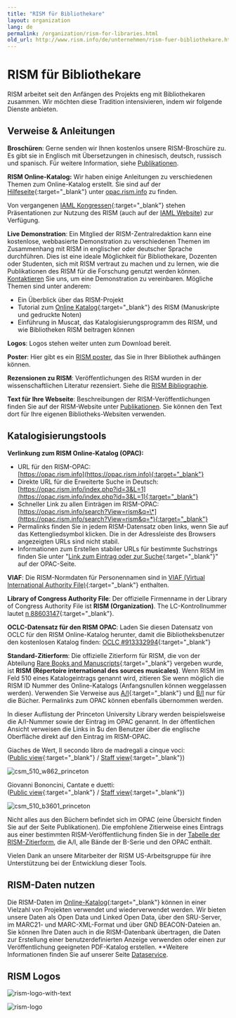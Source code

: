 ```yaml
---
title: "RISM für Bibliothekare"
layout: organization
lang: de
permalink: /organization/rism-for-libraries.html
old_url: http://www.rism.info/de/unternehmen/rism-fuer-bibliothekare.html
---
```


# RISM für Bibliothekare

RISM arbeitet seit den Anfängen des Projekts eng mit Bibliothekaren zusammen. Wir möchten diese Tradition intensivieren, indem wir folgende Dienste anbieten.

## Verweise & Anleitungen

**Broschüren**: Gerne senden wir Ihnen kostenlos unsere RISM-Broschüre zu. Es gibt sie in Englisch mit Übersetzungen in chinesisch, deutsch, russisch und spanisch. Für weitere Information, siehe [Publikationen](/publications/brochures.html).

**RISM Online-Katalog:** Wir haben einige Anleitungen zu verschiedenen Themen zum Online-Katalog erstellt. Sie sind auf der [Hilfeseite](https://opac.rism.info/index.php?id=4&L=1&id=4){:target="_blank"} unter [opac.rism.info](http://opac.rism.info) zu finden.

Von vergangenen [IAML Kongressen](/publications.html){:target="_blank"} stehen Präsentationen zur Nutzung des RISM (auch auf der [IAML Website](http://www.iaml.info/r-projects)) zur Verfügung.

**Live Demonstration**: Ein Mitglied der RISM-Zentralredaktion kann eine kostenlose, webbasierte Demonstration zu verschiedenen Themen im Zusammenhang mit RISM in englischer oder deutscher Sprache durchführen. Dies ist eine ideale Möglichkeit für Bibliothekare, Dozenten oder Studenten, sich mit RISM vertraut zu machen und zu lernen, wie die Publikationen des RISM für die Forschung genutzt werden können. [Kontaktieren](mailto:contact@rism.info) Sie uns, um eine Demonstration zu vereinbaren. Mögliche Themen sind unter anderem: 

* Ein Überblick über das RISM-Projekt
* Tutorial zum [Online Katalog](https://opac.rism.info/){:target="_blank"} des RISM (Manuskripte und gedruckte Noten) 
* Einführung in Muscat, das Katalogisierungsprogramm des RISM, und wie Bibliotheken RISM beitragen können

**Logos**: Logos stehen weiter unten zum Download bereit.

**Poster**: Hier gibt es ein [RISM poster]( /resources/organization/2019_RISM_poster_web_A1.pdf), das Sie in Ihrer Bibliothek aufhängen können.

**Rezensionen zu RISM**: Veröffentlichungen des RISM wurden in der wissenschaftlichen Literatur rezensiert. Siehe die [RISM Bibliographie](/publications/bibliography.html).

**Text für Ihre Webseite**: Beschreibungen der RISM-Veröffentlichungen finden Sie auf der RISM-Website unter [Publikationen](/publications.html). Sie können den Text dort für Ihre eigenen Bibliotheks-Websiten verwenden.

## Katalogisierungstools

**Verlinkung zum RISM Online-Katalog (OPAC):**

* URL für den RISM-OPAC:  
[https://opac.rism.info](https://opac.rism.info){:target="_blank"}
* Direkte URL für die Erweiterte Suche in Deutsch:  
[https://opac.rism.info/index.php?id=3&L=1](https://opac.rism.info/index.php?id=3&L=1){:target="_blank"}
* Schneller Link zu allen Einträgen im RISM-OPAC:  
[https://opac.rism.info/search?View=rism&q=\*](https://opac.rism.info/search?View=rism&q=*){:target="_blank"}
* Permalinks finden Sie in jedem RISM-Datensatz oben links, wenn Sie auf das Kettengliedsymbol klicken. Die in der Adressleiste des Browsers angezeigten URLs sind nicht stabil.
* Informationen zum Erstellen stabiler URLs für bestimmte Suchstrings finden Sie unter "[Link zum Eintrag oder zur Suche](https://opac.rism.info/index.php?id=8&L=1#c49){:target="_blank"}" auf der OPAC-Seite.

**VIAF**: Die RISM-Normdaten für Personennamen sind in [VIAF (Virtual International Authority File)](http://www.viaf.org/){:target="_blank"} enthalten.

**Library of Congress Authority File**: Der offizielle Firmenname in der Library of Congress Authority File ist **RISM (Organization)**. The LC-Kontrollnummer lautet [n 88603147](https://lccn.loc.gov/n88603147){:target="_blank"}.

**OCLC-Datensatz für den RISM OPAC**: Laden Sie diesen Datensatz von OCLC für den RISM Online-Katalog herunter, damit die Bibliotheksbenutzer den kostenlosen Katalog finden: [OCLC #913332994](http://www.worldcat.org/oclc/913332994){:target="_blank"}

**Standard-Zitierform**: Die offizielle Zitierform für RISM, die von der Abteilung [Rare Books and Manuscripts](https://rbms.info/scf/?scf_entries=rism-repertoire-international-des-sources-musicales){:target="_blank"} vergeben wurde, ist **RISM (Répertoire international des sources musicales)**. Wenn RISM im Feld 510 eines Katalogeintrags genannt wird, zitieren Sie wenn möglich die RISM ID Nummer des Online-Katalogs (Anfangsnullen können weggelassen werden). Verwenden Sie Verweise aus [A/I](/publications.html#c36){:target="_blank"} und [B/I](/publications.html#c2619) nur für die Bücher. Permalinks zum OPAC können ebenfalls übernommen werden. 

In dieser Auflistung der Princeton University Library werden beispielsweise die A/I-Nummer sowie der Eintrag im OPAC genannt. In der öffentlichen Ansicht verweisen die Links in $u den Benutzer über die englische Oberfläche direkt auf den Eintrag im RISM-OPAC.

Giaches de Wert, Il secondo libro de madregali a cinque voci:  
([Public view](https://catalog.princeton.edu/catalog/10096131){:target="_blank"} / [Staff view](https://catalog.princeton.edu/catalog/10096131/staff_view){:target="_blank"})

![csm_510_w862_princeton](/images/organization/csm_510_w862_princeton.jpg)

Giovanni Bononcini, Cantate e duetti:  
([Public view](https://catalog.princeton.edu/catalog/1751797){:target="_blank"} / [Staff view](https://catalog.princeton.edu/catalog/1751797/staff_view){:target="_blank"})

![csm_510_b3601_princeton](/images/organization/csm_510_b3601_princeton.jpg)

Nicht alles aus den Büchern befindet sich im OPAC (eine Übersicht finden Sie auf der Seite Publikationen). Die empfohlene Zitierweise eines Eintrags aus einer bestimmten RISM-Veröffentlichung finden Sie in der [Tabelle der RISM-Zitierform]( /resources/organization/RISM_Citation_Styles_2019_06.pdf), die A/I, alle Bände der B-Serie und den OPAC enthält.

Vielen Dank an unsere Mitarbeiter der RISM US-Arbeitsgruppe für ihre Unterstützung bei der Entwicklung dieser Tools.

## RISM-Daten nutzen

Die RISM-Daten im [Online-Katalog](http://opac.rism.info/){:target="_blank"} können in einer Vielzahl von Projekten verwendet und wiederverwendet werden. Wir bieten unsere Daten als Open Data und Linked Open Data, über den SRU-Server, im MARC21- und MARC-XML-Format und über GND BEACON-Dateien an. Sie können Ihre Daten auch in die RISM-Datenbank übertragen, die Daten zur Erstellung einer benutzerdefinierten Anzeige verwenden oder einen zur Veröffentlichung geeigneten PDF-Katalog erstellen. **Weitere Informationen finden Sie auf unserer Seite [Dataservice](/community/data-services.html#c2671).

## RISM Logos

![rism-logo-with-text](/images/organization/rism-logo-with-text.png)

![rism-logo](/images/organization/rism-logo.png)
